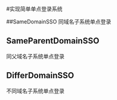 #实现简单单点登录系统

##SameDomainSSO 
同域名子系统单点登录

## SameParentDomainSSO
同父域名子系统单点登录

## DifferDomainSSO
不同域名子系统单点登录

